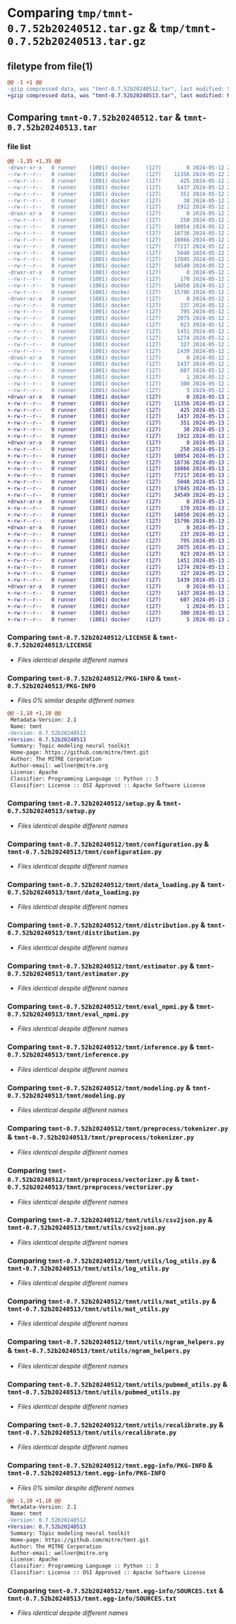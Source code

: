 # Comparing `tmp/tmnt-0.7.52b20240512.tar.gz` & `tmp/tmnt-0.7.52b20240513.tar.gz`

## filetype from file(1)

```diff
@@ -1 +1 @@
-gzip compressed data, was "tmnt-0.7.52b20240512.tar", last modified: Sun May 12 23:04:39 2024, max compression
+gzip compressed data, was "tmnt-0.7.52b20240513.tar", last modified: Mon May 13 23:05:15 2024, max compression
```

## Comparing `tmnt-0.7.52b20240512.tar` & `tmnt-0.7.52b20240513.tar`

### file list

```diff
@@ -1,35 +1,35 @@
-drwxr-xr-x   0 runner    (1001) docker     (127)        0 2024-05-12 23:04:39.538189 tmnt-0.7.52b20240512/
--rw-r--r--   0 runner    (1001) docker     (127)    11356 2024-05-12 23:04:31.000000 tmnt-0.7.52b20240512/LICENSE
--rw-r--r--   0 runner    (1001) docker     (127)      425 2024-05-12 23:04:31.000000 tmnt-0.7.52b20240512/NOTICE
--rw-r--r--   0 runner    (1001) docker     (127)     1437 2024-05-12 23:04:39.538189 tmnt-0.7.52b20240512/PKG-INFO
--rw-r--r--   0 runner    (1001) docker     (127)      351 2024-05-12 23:04:31.000000 tmnt-0.7.52b20240512/README.md
--rw-r--r--   0 runner    (1001) docker     (127)       38 2024-05-12 23:04:39.538189 tmnt-0.7.52b20240512/setup.cfg
--rw-r--r--   0 runner    (1001) docker     (127)     1912 2024-05-12 23:04:31.000000 tmnt-0.7.52b20240512/setup.py
-drwxr-xr-x   0 runner    (1001) docker     (127)        0 2024-05-12 23:04:39.534189 tmnt-0.7.52b20240512/tmnt/
--rw-r--r--   0 runner    (1001) docker     (127)      250 2024-05-12 23:04:31.000000 tmnt-0.7.52b20240512/tmnt/__init__.py
--rw-r--r--   0 runner    (1001) docker     (127)    10054 2024-05-12 23:04:31.000000 tmnt-0.7.52b20240512/tmnt/configuration.py
--rw-r--r--   0 runner    (1001) docker     (127)    18736 2024-05-12 23:04:31.000000 tmnt-0.7.52b20240512/tmnt/data_loading.py
--rw-r--r--   0 runner    (1001) docker     (127)    10866 2024-05-12 23:04:31.000000 tmnt-0.7.52b20240512/tmnt/distribution.py
--rw-r--r--   0 runner    (1001) docker     (127)    77217 2024-05-12 23:04:31.000000 tmnt-0.7.52b20240512/tmnt/estimator.py
--rw-r--r--   0 runner    (1001) docker     (127)     5048 2024-05-12 23:04:31.000000 tmnt-0.7.52b20240512/tmnt/eval_npmi.py
--rw-r--r--   0 runner    (1001) docker     (127)    17845 2024-05-12 23:04:31.000000 tmnt-0.7.52b20240512/tmnt/inference.py
--rw-r--r--   0 runner    (1001) docker     (127)    34549 2024-05-12 23:04:31.000000 tmnt-0.7.52b20240512/tmnt/modeling.py
-drwxr-xr-x   0 runner    (1001) docker     (127)        0 2024-05-12 23:04:39.534189 tmnt-0.7.52b20240512/tmnt/preprocess/
--rw-r--r--   0 runner    (1001) docker     (127)      170 2024-05-12 23:04:31.000000 tmnt-0.7.52b20240512/tmnt/preprocess/__init__.py
--rw-r--r--   0 runner    (1001) docker     (127)    14050 2024-05-12 23:04:31.000000 tmnt-0.7.52b20240512/tmnt/preprocess/tokenizer.py
--rw-r--r--   0 runner    (1001) docker     (127)    15796 2024-05-12 23:04:31.000000 tmnt-0.7.52b20240512/tmnt/preprocess/vectorizer.py
-drwxr-xr-x   0 runner    (1001) docker     (127)        0 2024-05-12 23:04:39.538189 tmnt-0.7.52b20240512/tmnt/utils/
--rw-r--r--   0 runner    (1001) docker     (127)      237 2024-05-12 23:04:31.000000 tmnt-0.7.52b20240512/tmnt/utils/__init__.py
--rw-r--r--   0 runner    (1001) docker     (127)      795 2024-05-12 23:04:31.000000 tmnt-0.7.52b20240512/tmnt/utils/csv2json.py
--rw-r--r--   0 runner    (1001) docker     (127)     2075 2024-05-12 23:04:31.000000 tmnt-0.7.52b20240512/tmnt/utils/log_utils.py
--rw-r--r--   0 runner    (1001) docker     (127)      923 2024-05-12 23:04:31.000000 tmnt-0.7.52b20240512/tmnt/utils/mat_utils.py
--rw-r--r--   0 runner    (1001) docker     (127)     1451 2024-05-12 23:04:31.000000 tmnt-0.7.52b20240512/tmnt/utils/ngram_helpers.py
--rw-r--r--   0 runner    (1001) docker     (127)     1274 2024-05-12 23:04:31.000000 tmnt-0.7.52b20240512/tmnt/utils/pubmed_utils.py
--rw-r--r--   0 runner    (1001) docker     (127)      327 2024-05-12 23:04:31.000000 tmnt-0.7.52b20240512/tmnt/utils/random.py
--rw-r--r--   0 runner    (1001) docker     (127)     1439 2024-05-12 23:04:31.000000 tmnt-0.7.52b20240512/tmnt/utils/recalibrate.py
-drwxr-xr-x   0 runner    (1001) docker     (127)        0 2024-05-12 23:04:39.538189 tmnt-0.7.52b20240512/tmnt.egg-info/
--rw-r--r--   0 runner    (1001) docker     (127)     1437 2024-05-12 23:04:39.000000 tmnt-0.7.52b20240512/tmnt.egg-info/PKG-INFO
--rw-r--r--   0 runner    (1001) docker     (127)      607 2024-05-12 23:04:39.000000 tmnt-0.7.52b20240512/tmnt.egg-info/SOURCES.txt
--rw-r--r--   0 runner    (1001) docker     (127)        1 2024-05-12 23:04:39.000000 tmnt-0.7.52b20240512/tmnt.egg-info/dependency_links.txt
--rw-r--r--   0 runner    (1001) docker     (127)      300 2024-05-12 23:04:39.000000 tmnt-0.7.52b20240512/tmnt.egg-info/requires.txt
--rw-r--r--   0 runner    (1001) docker     (127)        5 2024-05-12 23:04:39.000000 tmnt-0.7.52b20240512/tmnt.egg-info/top_level.txt
+drwxr-xr-x   0 runner    (1001) docker     (127)        0 2024-05-13 23:05:15.916797 tmnt-0.7.52b20240513/
+-rw-r--r--   0 runner    (1001) docker     (127)    11356 2024-05-13 23:05:05.000000 tmnt-0.7.52b20240513/LICENSE
+-rw-r--r--   0 runner    (1001) docker     (127)      425 2024-05-13 23:05:05.000000 tmnt-0.7.52b20240513/NOTICE
+-rw-r--r--   0 runner    (1001) docker     (127)     1437 2024-05-13 23:05:15.916797 tmnt-0.7.52b20240513/PKG-INFO
+-rw-r--r--   0 runner    (1001) docker     (127)      351 2024-05-13 23:05:05.000000 tmnt-0.7.52b20240513/README.md
+-rw-r--r--   0 runner    (1001) docker     (127)       38 2024-05-13 23:05:15.916797 tmnt-0.7.52b20240513/setup.cfg
+-rw-r--r--   0 runner    (1001) docker     (127)     1912 2024-05-13 23:05:05.000000 tmnt-0.7.52b20240513/setup.py
+drwxr-xr-x   0 runner    (1001) docker     (127)        0 2024-05-13 23:05:15.912798 tmnt-0.7.52b20240513/tmnt/
+-rw-r--r--   0 runner    (1001) docker     (127)      250 2024-05-13 23:05:05.000000 tmnt-0.7.52b20240513/tmnt/__init__.py
+-rw-r--r--   0 runner    (1001) docker     (127)    10054 2024-05-13 23:05:05.000000 tmnt-0.7.52b20240513/tmnt/configuration.py
+-rw-r--r--   0 runner    (1001) docker     (127)    18736 2024-05-13 23:05:05.000000 tmnt-0.7.52b20240513/tmnt/data_loading.py
+-rw-r--r--   0 runner    (1001) docker     (127)    10866 2024-05-13 23:05:05.000000 tmnt-0.7.52b20240513/tmnt/distribution.py
+-rw-r--r--   0 runner    (1001) docker     (127)    77217 2024-05-13 23:05:05.000000 tmnt-0.7.52b20240513/tmnt/estimator.py
+-rw-r--r--   0 runner    (1001) docker     (127)     5048 2024-05-13 23:05:05.000000 tmnt-0.7.52b20240513/tmnt/eval_npmi.py
+-rw-r--r--   0 runner    (1001) docker     (127)    17845 2024-05-13 23:05:05.000000 tmnt-0.7.52b20240513/tmnt/inference.py
+-rw-r--r--   0 runner    (1001) docker     (127)    34549 2024-05-13 23:05:05.000000 tmnt-0.7.52b20240513/tmnt/modeling.py
+drwxr-xr-x   0 runner    (1001) docker     (127)        0 2024-05-13 23:05:15.916797 tmnt-0.7.52b20240513/tmnt/preprocess/
+-rw-r--r--   0 runner    (1001) docker     (127)      170 2024-05-13 23:05:05.000000 tmnt-0.7.52b20240513/tmnt/preprocess/__init__.py
+-rw-r--r--   0 runner    (1001) docker     (127)    14050 2024-05-13 23:05:05.000000 tmnt-0.7.52b20240513/tmnt/preprocess/tokenizer.py
+-rw-r--r--   0 runner    (1001) docker     (127)    15796 2024-05-13 23:05:05.000000 tmnt-0.7.52b20240513/tmnt/preprocess/vectorizer.py
+drwxr-xr-x   0 runner    (1001) docker     (127)        0 2024-05-13 23:05:15.916797 tmnt-0.7.52b20240513/tmnt/utils/
+-rw-r--r--   0 runner    (1001) docker     (127)      237 2024-05-13 23:05:05.000000 tmnt-0.7.52b20240513/tmnt/utils/__init__.py
+-rw-r--r--   0 runner    (1001) docker     (127)      795 2024-05-13 23:05:05.000000 tmnt-0.7.52b20240513/tmnt/utils/csv2json.py
+-rw-r--r--   0 runner    (1001) docker     (127)     2075 2024-05-13 23:05:05.000000 tmnt-0.7.52b20240513/tmnt/utils/log_utils.py
+-rw-r--r--   0 runner    (1001) docker     (127)      923 2024-05-13 23:05:05.000000 tmnt-0.7.52b20240513/tmnt/utils/mat_utils.py
+-rw-r--r--   0 runner    (1001) docker     (127)     1451 2024-05-13 23:05:05.000000 tmnt-0.7.52b20240513/tmnt/utils/ngram_helpers.py
+-rw-r--r--   0 runner    (1001) docker     (127)     1274 2024-05-13 23:05:05.000000 tmnt-0.7.52b20240513/tmnt/utils/pubmed_utils.py
+-rw-r--r--   0 runner    (1001) docker     (127)      327 2024-05-13 23:05:05.000000 tmnt-0.7.52b20240513/tmnt/utils/random.py
+-rw-r--r--   0 runner    (1001) docker     (127)     1439 2024-05-13 23:05:05.000000 tmnt-0.7.52b20240513/tmnt/utils/recalibrate.py
+drwxr-xr-x   0 runner    (1001) docker     (127)        0 2024-05-13 23:05:15.916797 tmnt-0.7.52b20240513/tmnt.egg-info/
+-rw-r--r--   0 runner    (1001) docker     (127)     1437 2024-05-13 23:05:15.000000 tmnt-0.7.52b20240513/tmnt.egg-info/PKG-INFO
+-rw-r--r--   0 runner    (1001) docker     (127)      607 2024-05-13 23:05:15.000000 tmnt-0.7.52b20240513/tmnt.egg-info/SOURCES.txt
+-rw-r--r--   0 runner    (1001) docker     (127)        1 2024-05-13 23:05:15.000000 tmnt-0.7.52b20240513/tmnt.egg-info/dependency_links.txt
+-rw-r--r--   0 runner    (1001) docker     (127)      300 2024-05-13 23:05:15.000000 tmnt-0.7.52b20240513/tmnt.egg-info/requires.txt
+-rw-r--r--   0 runner    (1001) docker     (127)        5 2024-05-13 23:05:15.000000 tmnt-0.7.52b20240513/tmnt.egg-info/top_level.txt
```

### Comparing `tmnt-0.7.52b20240512/LICENSE` & `tmnt-0.7.52b20240513/LICENSE`

 * *Files identical despite different names*

### Comparing `tmnt-0.7.52b20240512/PKG-INFO` & `tmnt-0.7.52b20240513/PKG-INFO`

 * *Files 0% similar despite different names*

```diff
@@ -1,10 +1,10 @@
 Metadata-Version: 2.1
 Name: tmnt
-Version: 0.7.52b20240512
+Version: 0.7.52b20240513
 Summary: Topic modeling neural toolkit
 Home-page: https://github.com/mitre/tmnt.git
 Author: The MITRE Corporation
 Author-email: wellner@mitre.org
 License: Apache
 Classifier: Programming Language :: Python :: 3
 Classifier: License :: OSI Approved :: Apache Software License
```

### Comparing `tmnt-0.7.52b20240512/setup.py` & `tmnt-0.7.52b20240513/setup.py`

 * *Files identical despite different names*

### Comparing `tmnt-0.7.52b20240512/tmnt/configuration.py` & `tmnt-0.7.52b20240513/tmnt/configuration.py`

 * *Files identical despite different names*

### Comparing `tmnt-0.7.52b20240512/tmnt/data_loading.py` & `tmnt-0.7.52b20240513/tmnt/data_loading.py`

 * *Files identical despite different names*

### Comparing `tmnt-0.7.52b20240512/tmnt/distribution.py` & `tmnt-0.7.52b20240513/tmnt/distribution.py`

 * *Files identical despite different names*

### Comparing `tmnt-0.7.52b20240512/tmnt/estimator.py` & `tmnt-0.7.52b20240513/tmnt/estimator.py`

 * *Files identical despite different names*

### Comparing `tmnt-0.7.52b20240512/tmnt/eval_npmi.py` & `tmnt-0.7.52b20240513/tmnt/eval_npmi.py`

 * *Files identical despite different names*

### Comparing `tmnt-0.7.52b20240512/tmnt/inference.py` & `tmnt-0.7.52b20240513/tmnt/inference.py`

 * *Files identical despite different names*

### Comparing `tmnt-0.7.52b20240512/tmnt/modeling.py` & `tmnt-0.7.52b20240513/tmnt/modeling.py`

 * *Files identical despite different names*

### Comparing `tmnt-0.7.52b20240512/tmnt/preprocess/tokenizer.py` & `tmnt-0.7.52b20240513/tmnt/preprocess/tokenizer.py`

 * *Files identical despite different names*

### Comparing `tmnt-0.7.52b20240512/tmnt/preprocess/vectorizer.py` & `tmnt-0.7.52b20240513/tmnt/preprocess/vectorizer.py`

 * *Files identical despite different names*

### Comparing `tmnt-0.7.52b20240512/tmnt/utils/csv2json.py` & `tmnt-0.7.52b20240513/tmnt/utils/csv2json.py`

 * *Files identical despite different names*

### Comparing `tmnt-0.7.52b20240512/tmnt/utils/log_utils.py` & `tmnt-0.7.52b20240513/tmnt/utils/log_utils.py`

 * *Files identical despite different names*

### Comparing `tmnt-0.7.52b20240512/tmnt/utils/mat_utils.py` & `tmnt-0.7.52b20240513/tmnt/utils/mat_utils.py`

 * *Files identical despite different names*

### Comparing `tmnt-0.7.52b20240512/tmnt/utils/ngram_helpers.py` & `tmnt-0.7.52b20240513/tmnt/utils/ngram_helpers.py`

 * *Files identical despite different names*

### Comparing `tmnt-0.7.52b20240512/tmnt/utils/pubmed_utils.py` & `tmnt-0.7.52b20240513/tmnt/utils/pubmed_utils.py`

 * *Files identical despite different names*

### Comparing `tmnt-0.7.52b20240512/tmnt/utils/recalibrate.py` & `tmnt-0.7.52b20240513/tmnt/utils/recalibrate.py`

 * *Files identical despite different names*

### Comparing `tmnt-0.7.52b20240512/tmnt.egg-info/PKG-INFO` & `tmnt-0.7.52b20240513/tmnt.egg-info/PKG-INFO`

 * *Files 0% similar despite different names*

```diff
@@ -1,10 +1,10 @@
 Metadata-Version: 2.1
 Name: tmnt
-Version: 0.7.52b20240512
+Version: 0.7.52b20240513
 Summary: Topic modeling neural toolkit
 Home-page: https://github.com/mitre/tmnt.git
 Author: The MITRE Corporation
 Author-email: wellner@mitre.org
 License: Apache
 Classifier: Programming Language :: Python :: 3
 Classifier: License :: OSI Approved :: Apache Software License
```

### Comparing `tmnt-0.7.52b20240512/tmnt.egg-info/SOURCES.txt` & `tmnt-0.7.52b20240513/tmnt.egg-info/SOURCES.txt`

 * *Files identical despite different names*

